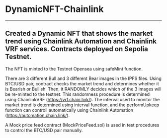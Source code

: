 # DynamicNFT-Chainlink
---
Created a Dynamic NFT that shows the market trend using Chainlink Automation and Chainlink VRF services. Contracts deployed on Sepolia Testnet.
---

The NFT is minted to the Testnet Opensea using safeMint function.

There are 3 different Bull and 3 different Bear images in the IPFS files. Using BTC/USD pair, contract checks the market trend and determines whether it is Bearish or Bullish. Then, it RANDOMLY decides which of the 3 images will be re-minted to the testnet. This randomness procedure is determined using ChainlinkVRF (https://vrf.chain.link/). The interval used to monitor the market trend is determined using interval function, and the performUpkeep function can controll automatically using Chainlink Automation (https://automation.chain.link/).

A Mock price feed contract (MockPriceFeed.sol) is used in test procedures to control the BTC/USD pair manually. 

